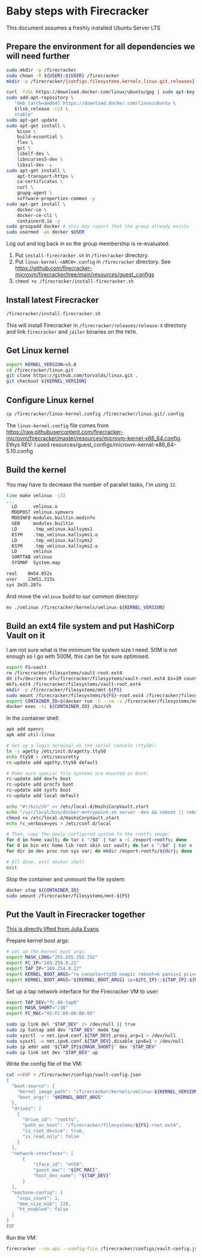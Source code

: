 # Baby steps with Firecracker

This document assumes a freshly installed Ubuntu Server LTS

## Prepare the environment for all dependencies we will need further

```sh
sudo mkdir -p /firecracker
sudo chown -R ${USER}:${USER} /firecracker
mkdir -p /firecracker/{configs,filesystems,kernels,linux.git,releases}
```

```sh
curl -fsSL https://download.docker.com/linux/ubuntu/gpg | sudo apt-key add -
sudo add-apt-repository \
   "deb [arch=amd64] https://download.docker.com/linux/ubuntu \
   $(lsb_release -cs) \
   stable"
sudo apt-get update
sudo apt-get install \
    bison \
    build-essential \
    flex \
    git \
    libelf-dev \
    libncurses5-dev \
    libssl-dev -y
sudo apt-get install \
    apt-transport-https \
    ca-certificates \
    curl \
    gnupg-agent \
    software-properties-common -y
sudo apt-get install \
    docker-ce \
    docker-ce-cli \
    containerd.io -y
sudo groupadd docker # this may report that the group already exists
sudo usermod -aG docker $USER
```

Log out and log back in so the group membership is re-evaluated.

1. Put `install-firecracker.sh` in `/firecracker` directory.
2. Put `linux-kernel-<ARCH>.config` in `/firecracker` directory. 
See https://github.com/firecracker-microvm/firecracker/tree/main/resources/guest_configs
3. `chmod +x /firecracker/install-firecracker.sh`

## Install latest Firecracker

```sh
/firecracker/install-firecracker.sh
```

This will install Firecracker in `/firecracker/releases/release-X` directory and link `firecracker` and `jailer` binaries on the `PATH`.

## Get Linux kernel

```sh
export KERNEL_VERSION=v5.8
cd /firecracker/linux.git
git clone https://github.com/torvalds/linux.git .
git checkout ${KERNEL_VERSION}
```

## Configure Linux kernel

```sh
cp /firecracker/linux-kernel.config /firecracker/linux.git/.config
```

The `linux-kernel.config` file comes from https://raw.githubusercontent.com/firecracker-microvm/firecracker/master/resources/microvm-kernel-x86_64.config.
Ethys REV: I used resources/guest_configs/microvm-kernel-x86_64-5.10.config
## Build the kernel

You may have to decrease the number of parallel tasks, I'm using `32`.

```sh
time make vmlinux -j32
...
  LD      vmlinux.o
  MODPOST vmlinux.symvers
  MODINFO modules.builtin.modinfo
  GEN     modules.builtin
  LD      .tmp_vmlinux.kallsyms1
  KSYM    .tmp_vmlinux.kallsyms1.o
  LD      .tmp_vmlinux.kallsyms2
  KSYM    .tmp_vmlinux.kallsyms2.o
  LD      vmlinux
  SORTTAB vmlinux
  SYSMAP  System.map

real	0m54.052s
user	23m51.313s
sys	2m35.287s
```

And move the `vmlinux` build to our common directory:

```sh
mv ./vmlinux /firecracker/kernels/vmlinux-${KERNEL_VERSION}
```

## Build an ext4 file system and put HashiCorp Vault on it

I am not sure what is the minimum file system size I need. 50M is not enough so I go with 500M, this can be for sure optimised.

```sh
export FS=vault
rm /firecracker/filesystems/vault-root.ext4
dd if=/dev/zero of=/firecracker/filesystems/vault-root.ext4 bs=1M count=500
mkfs.ext4 /firecracker/filesystems/vault-root.ext4
mkdir -p /firecracker/filesystems/mnt-${FS}
sudo mount /firecracker/filesystems/${FS}-root.ext4 /firecracker/filesystems/mnt-${FS}
export CONTAINER_ID=$(docker run -t --rm -v /firecracker/filesystems/mnt-${FS}:/export-rootfs -d vault:latest)
docker exec -ti ${CONTAINER_ID} /bin/sh
```

In the container shell:

```sh
apk add openrc
apk add util-linux

# Set up a login terminal on the serial console (ttyS0):
ln -s agetty /etc/init.d/agetty.ttyS0
echo ttyS0 > /etc/securetty
rc-update add agetty.ttyS0 default

# Make sure special file systems are mounted on boot:
rc-update add devfs boot
rc-update add procfs boot
rc-update add sysfs boot
rc-update add local default

echo "#!/bin/sh" >> /etc/local.d/HashiCorpVault.start
echo "/usr/local/bin/docker-entrypoint.sh server -dev && reboot || reboot" >> /etc/local.d/HashiCorpVault.start
chmod +x /etc/local.d/HashiCorpVault.start
echo rc_verbose=yes > /etc/conf.d/local

# Then, copy the newly configured system to the rootfs image:
for d in home vault; do tar c "/$d" | tar x -C /export-rootfs; done
for d in bin etc home lib root sbin usr vault; do tar c "/$d" | tar x -C /export-rootfs; done
for dir in dev proc run sys var; do mkdir /export-rootfs/${dir}; done

# All done, exit docker shell
exit
```

Stop the container and unmount the file system:

```sh
docker stop ${CONTAINER_ID}
sudo umount /firecracker/filesystems/mnt-${FS}
```

## Put the Vault in Firecracker together

[This is directly lifted from Julia Evans](https://jvns.ca/blog/2021/01/23/firecracker--start-a-vm-in-less-than-a-second/).

Prepare kernel boot args:

```sh
# set up the kernel boot args
export MASK_LONG="255.255.255.252"
export FC_IP="169.254.0.21"
export TAP_IP="169.254.0.22"
export KERNEL_BOOT_ARGS="ro console=ttyS0 noapic reboot=k panic=1 pci=off nomodules random.trust_cpu=on"
export KERNEL_BOOT_ARGS="${KERNEL_BOOT_ARGS} ip=${FC_IP}::${TAP_IP}:${MASK_LONG}::eth0:off"
```

Set up a tap network interface for the Firecracker VM to user:

```sh
export TAP_DEV="fc-88-tap0"
export MASK_SHORT="/30"
export FC_MAC="02:FC:00:00:00:05"

sudo ip link del "$TAP_DEV" 2> /dev/null || true
sudo ip tuntap add dev "$TAP_DEV" mode tap
sudo sysctl -w net.ipv4.conf.${TAP_DEV}.proxy_arp=1 > /dev/null
sudo sysctl -w net.ipv6.conf.${TAP_DEV}.disable_ipv6=1 > /dev/null
sudo ip addr add "${TAP_IP}${MASK_SHORT}" dev "$TAP_DEV"
sudo ip link set dev "$TAP_DEV" up
```

Write the config file of the VM:

```sh
cat <<EOF > /firecracker/configs/vault-config.json
{
  "boot-source": {
    "kernel_image_path": "/firecracker/kernels/vmlinux-${KERNEL_VERSION}",
    "boot_args": "$KERNEL_BOOT_ARGS"
  },
  "drives": [
    {
      "drive_id": "rootfs",
      "path_on_host": "/firecracker/filesystems/${FS}-root.ext4",
      "is_root_device": true,
      "is_read_only": false
    }
  ],
  "network-interfaces": [
      {
          "iface_id": "eth0",
          "guest_mac": "${FC_MAC}",
          "host_dev_name": "${TAP_DEV}"
      }
  ],
  "machine-config": {
    "vcpu_count": 1,
    "mem_size_mib": 128,
    "ht_enabled": false
  }
}
EOF
```

Run the VM:

```sh
firecracker --no-api --config-file /firecracker/configs/vault-config.json
```

